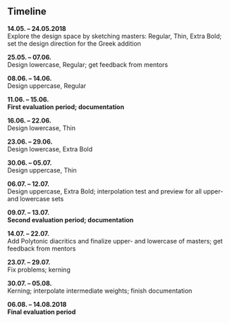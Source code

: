 ## Timeline

**14.05. – 24.05.2018**<br />
Explore the design space by sketching masters: Regular, Thin, Extra Bold; set the design direction for the Greek addition

**25.05. – 07.06.**<br />
Design lowercase, Regular; get feedback from mentors

**08.06. – 14.06.**<br />
Design uppercase, Regular

**11.06. – 15.06.**<br />
**First evaluation period; documentation**

**16.06. – 22.06.**<br />
Design lowercase, Thin

**23.06. – 29.06.**<br />
Design lowercase, Extra Bold

**30.06. – 05.07.**<br />
Design uppercase, Thin

**06.07. – 12.07.**<br />
Design uppercase, Extra Bold; interpolation test and preview for all upper- and lowercase sets

**09.07. – 13.07.**<br />
**Second evaluation period; documentation**

**14.07. – 22.07.**<br />
Add Polytonic diacritics and finalize upper- and lowercase of masters; get feedback from mentors

**23.07. – 29.07.**<br />
Fix problems; kerning

**30.07. – 05.08.**<br />
Kerning; interpolate intermediate weights; finish documentation

**06.08. – 14.08.2018**<br />
**Final evaluation period**
